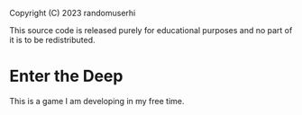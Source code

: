 Copyright (C) 2023 randomuserhi

This source code is released purely for educational purposes and no part of it is to be redistributed.

# Enter the Deep

This is a game I am developing in my free time.
